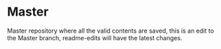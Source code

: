# Master
Master repository where all the valid contents are saved, this is an edit to the Master branch, readme-edits will have the latest changes.
